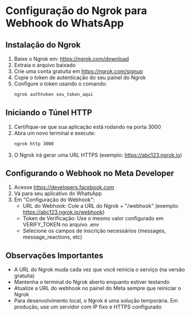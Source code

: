 # Configuração do Ngrok para Webhook do WhatsApp

## Instalação do Ngrok

1. Baixe o Ngrok em: https://ngrok.com/download
2. Extraia o arquivo baixado
3. Crie uma conta gratuita em https://ngrok.com/signup
4. Copie o token de autenticação do seu painel do Ngrok
5. Configure o token usando o comando:
   ```bash
   ngrok authtoken seu_token_aqui
   ```

## Iniciando o Túnel HTTP

1. Certifique-se que sua aplicação está rodando na porta 3000
2. Abra um novo terminal e execute:
   ```bash
   ngrok http 3000
   ```
3. O Ngrok irá gerar uma URL HTTPS (exemplo: https://abc123.ngrok.io)

## Configurando o Webhook no Meta Developer

1. Acesse https://developers.facebook.com
2. Vá para seu aplicativo do WhatsApp
3. Em "Configuração do Webhook":
   - URL do Webhook: Cole a URL do Ngrok + "/webhook" (exemplo: https://abc123.ngrok.io/webhook)
   - Token de Verificação: Use o mesmo valor configurado em VERIFY_TOKEN no arquivo .env
   - Selecione os campos de inscrição necessários (messages, message_reactions, etc)

## Observações Importantes

- A URL do Ngrok muda cada vez que você reinicia o serviço (na versão gratuita)
- Mantenha o terminal do Ngrok aberto enquanto estiver testando
- Atualize a URL do webhook no painel do Meta sempre que reiniciar o Ngrok
- Para desenvolvimento local, o Ngrok é uma solução temporária. Em produção, use um servidor com IP fixo e HTTPS configurado